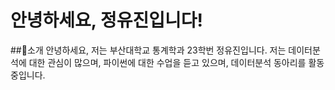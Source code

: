 # 안녕하세요, 정유진입니다!

##📍소개
안녕하세요, 저는 부산대학교 통계학과 23학번 정유진입니다. 저는 데이터분석에 대한 관심이 많으며, 파이썬에 대한 수업을 듣고 있으며, 데이터분석 동아리를 활동 중입니다.
